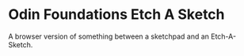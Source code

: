# Odin Foundations Etch A Sketch
A browser version of something between a sketchpad and an Etch-A-Sketch.
